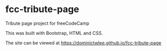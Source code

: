 # fcc-tribute-page

Tribute page project for freeCodeCamp

This was built with Bootstrap, HTML and CSS.

The site can be viewed at https://dominictwlee.github.io/fcc-tribute-page
